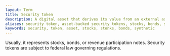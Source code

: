 ```yaml
---
layout: Term
title: Security token
description: A digital asset that derives its value from an external asset that can be traded.
aliases: security token, asset-backed security tokens, stocks, bonds, synthetic assets
keywords: security, token, asset, stocks, stonks, bonds, synthetic
---
```


Usually, it represents stocks, bonds, or revenue participation notes. Security tokens are subject to federal law governing regulations.